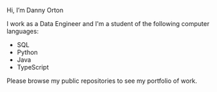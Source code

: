 Hi, I’m Danny Orton

I work as a Data Engineer and I'm a student of the following computer languages:

* SQL
* Python
* Java
* TypeScript

Please browse my public repositories to see my portfolio of work.

<!---
dannyvorton/dannyvorton is a ✨ special ✨ repository because its `README.md` (this file) appears on your GitHub profile.
You can click the Preview link to take a look at your changes.
--->
